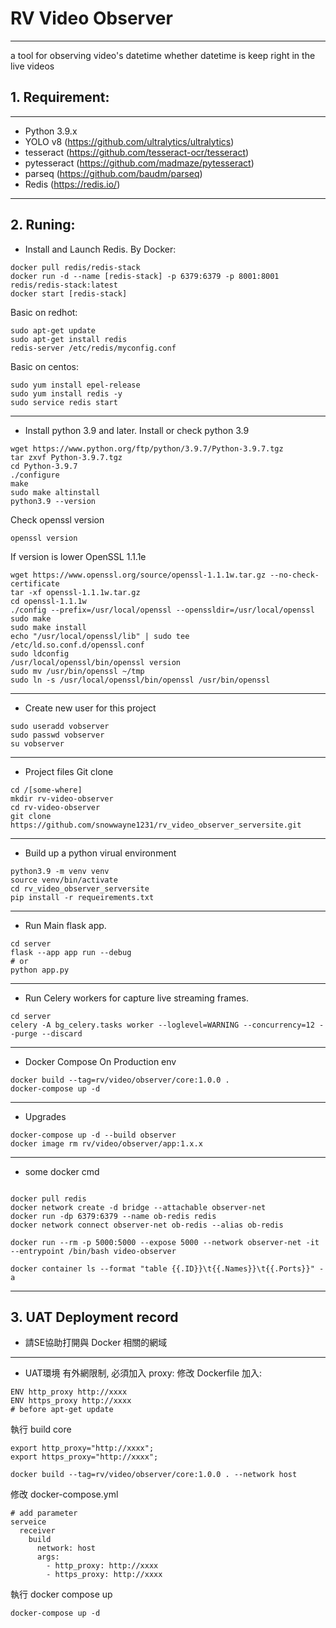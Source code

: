 # RV Video Observer
---
a tool for observing video's datetime
whether datetime is keep right in the live videos

## 1. Requirement:
---
* Python 3.9.x
* YOLO v8  (https://github.com/ultralytics/ultralytics)
* tesseract  (https://github.com/tesseract-ocr/tesseract)
* pytesseract  (https://github.com/madmaze/pytesseract)
* parseq  (https://github.com/baudm/parseq)
* Redis (https://redis.io/)

---


## 2. Runing:
* Install and Launch Redis.
By Docker:
```shell
docker pull redis/redis-stack
docker run -d --name [redis-stack] -p 6379:6379 -p 8001:8001 redis/redis-stack:latest
docker start [redis-stack]
```
Basic on redhot:
```shell
sudo apt-get update
sudo apt-get install redis
redis-server /etc/redis/myconfig.conf
```
Basic on centos:
```shell
sudo yum install epel-release
sudo yum install redis -y
sudo service redis start
```

---
* Install python 3.9 and later.
Install or check python 3.9
```shell
wget https://www.python.org/ftp/python/3.9.7/Python-3.9.7.tgz
tar zxvf Python-3.9.7.tgz
cd Python-3.9.7
./configure
make
sudo make altinstall
python3.9 --version
```
Check openssl version
```shell
openssl version
```
If version is lower OpenSSL 1.1.1e
```shell
wget https://www.openssl.org/source/openssl-1.1.1w.tar.gz --no-check-certificate
tar -xf openssl-1.1.1w.tar.gz
cd openssl-1.1.1w
./config --prefix=/usr/local/openssl --openssldir=/usr/local/openssl
sudo make
sudo make install
echo "/usr/local/openssl/lib" | sudo tee /etc/ld.so.conf.d/openssl.conf
sudo ldconfig
/usr/local/openssl/bin/openssl version
sudo mv /usr/bin/openssl ~/tmp
sudo ln -s /usr/local/openssl/bin/openssl /usr/bin/openssl
```

---
* Create new user for this project
```shell
sudo useradd vobserver
sudo passwd vobserver
su vobserver
```

---
* Project files
Git clone
```shell
cd /[some-where]
mkdir rv-video-observer
cd rv-video-observer
git clone https://github.com/snowwayne1231/rv_video_observer_serversite.git
```

---
* Build up a python virual environment
```shell
python3.9 -m venv venv
source venv/bin/activate
cd rv_video_observer_serversite
pip install -r requeirements.txt
```

---
* Run Main flask app.
```shell
cd server
flask --app app run --debug
# or
python app.py
```

---
* Run Celery workers for capture live streaming frames.
```shell
cd server
celery -A bg_celery.tasks worker --loglevel=WARNING --concurrency=12 --purge --discard
```

---
* Docker Compose On Production env
```shell
docker build --tag=rv/video/observer/core:1.0.0 .
docker-compose up -d
```

---
* Upgrades

```Shell
docker-compose up -d --build observer
docker image rm rv/video/observer/app:1.x.x
```

---
* some docker cmd
```shell

docker pull redis
docker network create -d bridge --attachable observer-net
docker run -dp 6379:6379 --name ob-redis redis
docker network connect observer-net ob-redis --alias ob-redis 

docker run --rm -p 5000:5000 --expose 5000 --network observer-net -it --entrypoint /bin/bash video-observer

docker container ls --format "table {{.ID}}\t{{.Names}}\t{{.Ports}}" -a
```

---

## 3. UAT Deployment record
* 請SE協助打開與 Docker 相關的網域

---
* UAT環境 有外網限制, 必須加入 proxy:
修改 Dockerfile 加入:
``` shell
ENV http_proxy http://xxxx
ENV https_proxy http://xxxx
# before apt-get update
```

執行 build core
``` shell
export http_proxy="http://xxxx";
export https_proxy="http://xxxx";

docker build --tag=rv/video/observer/core:1.0.0 . --network host
```

修改 docker-compose.yml 
``` shell
# add parameter
serveice
  receiver
    build
      network: host
      args:
        - http_proxy: http://xxxx
        - https_proxy: http://xxxx
```
執行 docker compose up
``` shell
docker-compose up -d
```


